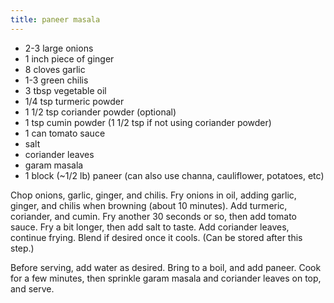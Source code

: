 ```yaml
---
title: paneer masala
---
```


* 2-3 large onions
* 1 inch piece of ginger
* 8 cloves garlic
* 1-3 green chilis
* 3 tbsp vegetable oil
* 1/4 tsp turmeric powder
* 1 1/2 tsp coriander powder (optional)
* 1 tsp cumin powder (1 1/2 tsp if not using coriander powder)
* 1 can tomato sauce
* salt
* coriander leaves
* garam masala
* 1 block (~1/2 lb) paneer (can also use channa, cauliflower, potatoes, etc)

Chop onions, garlic, ginger, and chilis. Fry onions in oil, adding garlic,
ginger, and chilis when browning (about 10 minutes). Add turmeric, coriander,
and cumin. Fry another 30 seconds or so, then add tomato sauce. Fry a bit
longer, then add salt to taste. Add coriander leaves, continue frying. Blend if
desired once it cools. (Can be stored after this step.)

Before serving, add water as desired. Bring to a boil, and add paneer. Cook for
a few minutes, then sprinkle garam masala and coriander leaves on top, and
serve.
